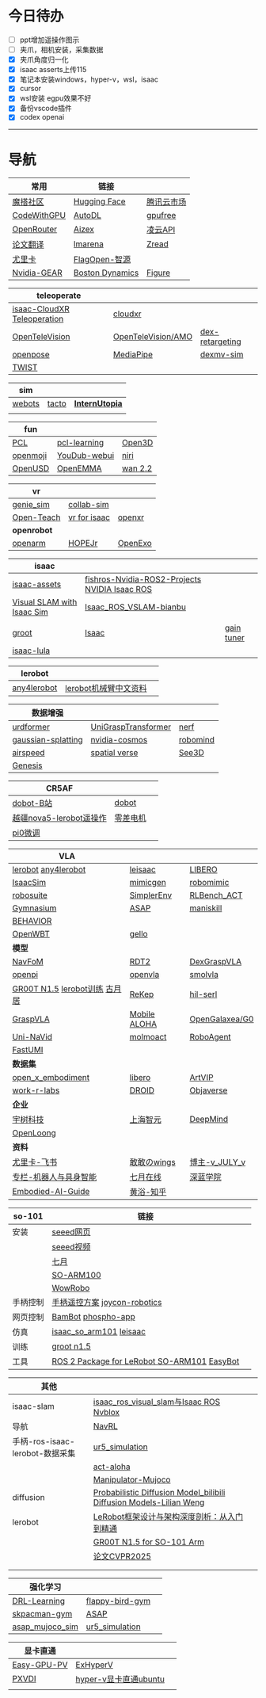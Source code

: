 # 今日待办

- [ ] ppt增加遥操作图示
- [ ] 夹爪，相机安装，采集数据
- [x] 夹爪角度归一化
- [x] isaac asserts上传115
- [x] 笔记本安装windows，hyper-v，wsl，isaac
- [x] cursor
- [x] wsl安装 egpu效果不好
- [x] 备份vscode插件
- [x] codex openai

---

# 导航

| 常用                                                    | 链接                                           |                                                 |
| ------------------------------------------------------- | ---------------------------------------------- | ----------------------------------------------- |
| [魔搭社区](https://modelscope.cn/my/overview)           | [Hugging Face](https://huggingface.co/)        | [腾讯云市场](https://market.cloud.tencent.com/) |
| [CodeWithGPU](https://www.codewithgpu.com/image)        | [AutoDL](https://www.autodl.com/machine/list)  | [gpufree](https://www.gpufree.cn/images)        |
| [OpenRouter](https://openrouter.ai/)                    | [Aizex](https://aizex.net/plusPool)            | [凌云API](https://feiai.chat/)                  |
| [论文翻译](https://www.julyedu.com/#exercise-container) | [lmarena](https://lmarena.ai/leaderboard)      | [Zread  ](https://zread.ai/)                    |
| [尤里卡](https://dcntch0yoc4t.feishu.cn/next/messenger) | [FlagOpen-智源](https://github.com/FlagOpen)   |                                                 |
| [Nvidia-GEAR](https://research.nvidia.com/labs/gear/)   | [Boston Dynamics](https://bostondynamics.com/) | [Figure](https://www.figure.ai/)                |

| teleoperate                                                  |                                                              |                                                              |
| ------------------------------------------------------------ | ------------------------------------------------------------ | ------------------------------------------------------------ |
| [isaac-CloudXR Teleoperation](https://isaac-sim.github.io/IsaacLab/main/source/how-to/cloudxr_teleoperation.html?utm_source=chatgpt.com) | [cloudxr](https://developer.nvidia.cn/cloudxr-sdk?utm_source=chatgpt.com) |                                                              |
| [OpenTeleVision](https://github.com/OpenTeleVision/TeleVision) | [OpenTeleVision/AMO](https://github.com/OpenTeleVision/AMO)  | [dex-retargeting](https://github.com/dexsuite/dex-retargeting) |
| [openpose](https://github.com/CMU-Perceptual-Computing-Lab/openpose) | [MediaPipe](https://ai.google.dev/edge/mediapipe/solutions/guide?hl=zh-cn) | [dexmv-sim](https://github.com/yzqin/dexmv-sim)              |
| [TWIST](https://github.com/YanjieZe/TWIST)                   |                                                              |                                                              |

| sim                                             |                                                    |                                                              |
| ----------------------------------------------- | -------------------------------------------------- | ------------------------------------------------------------ |
| [webots](https://github.com/cyberbotics/webots) | [tacto](https://github.com/facebookresearch/tacto) | **[InternUtopia](https://github.com/InternRobotics/InternUtopia)** |
|                                                 |                                                    |                                                              |



| fun                                                          |                                                              |                                                              |
| ------------------------------------------------------------ | ------------------------------------------------------------ | ------------------------------------------------------------ |
| [PCL](https://github.com/PointCloudLibrary/pcl?tab=readme-ov-file) | [pcl-learning](https://github.com/HuangCongQing/pcl-learning) | [Open3D](https://github.com/isl-org/Open3D)                  |
| [openmoji](https://github.com/hfg-gmuend/openmoji)           | [YouDub-webui](https://github.com/liuzhao1225/YouDub-webui)  | [niri](https://github.com/YaLTeR/niri)                       |
| [OpenUSD](https://github.com/PixarAnimationStudios/OpenUSD)  | [OpenEMMA](https://github.com/taco-group/OpenEMMA/blob/main/README_zh-CN.md) | [wan 2.2](https://github.com/Wan-Video/Wan2.2?tab=readme-ov-file) |



| vr                                                      |                                                              |                                                              |
| ------------------------------------------------------- | ------------------------------------------------------------ | ------------------------------------------------------------ |
| [genie_sim](https://github.com/AgibotTech/genie_sim)    | [collab-sim](https://github.com/NVlabs/collab-sim?utm_source=chatgpt.com) |                                                              |
| [Open-Teach](https://github.com/aadhithya14/Open-Teach) | [vr for isaac](https://www.youtube.com/watch?v=UnNun7GWFVs)  | [openxr](https://www.khronos.org/?_gl=1*1y4vrm3*_ga*MTU5NzkxMDk5LjE3NTg2NDczMzQ.*_ga_9Y8ET35QNG*czE3NTg2NDczMzQkbzEkZzEkdDE3NTg2NDczNjckajI3JGwwJGgw) |
| **openrobot**                                           |                                                              |                                                              |
| [openarm](https://github.com/enactic/openarm)           | [HOPEJr](https://github.com/TheRobotStudio/HOPEJr?tab=readme-ov-file) | [OpenExo](https://github.com/naubiomech/OpenExo)             |

| isaac                                                        |                                                              |                                                              |
| ------------------------------------------------------------ | ------------------------------------------------------------ | ------------------------------------------------------------ |
| [isaac-assets](https://docs.isaacsim.omniverse.nvidia.com/4.5.0/installation/install_faq.html) | [fishros-Nvidia-ROS2-Projects](https://fishros.org/doc/ros2/humble/Related-Projects/Nvidia-ROS2-Projects.html)  [NVIDIA Isaac ROS](https://github.com/NVIDIA-ISAAC-ROS) |                                                              |
| [Visual SLAM with Isaac Sim](https://nvidia-isaac-ros.github.io/concepts/visual_slam/cuvslam/tutorial_isaac_sim.html) | [Isaac_ROS_VSLAM-bianbu](https://bianbu.spacemit.com/brdk/Robot_development/6.6_Robot_Simulation_Development/6.6.1_Isaac_ROS_VSLAM) |                                                              |
|                                                              |                                                              |                                                              |
| [groot](https://developer.nvidia.com/isaac/gr00t)            | [Isaac](https://developer.nvidia.com/isaac)                  | [gain tuner](https://docs.isaacsim.omniverse.nvidia.com/5.0.0/robot_setup/ext_isaacsim_robot_setup_gain_tuner.html) |
| [isaac-lula](https://docs.isaacsim.omniverse.nvidia.com/5.0.0/manipulators/motion_generation_overview.html) |                                                              |                                                              |

| lerobot                                               |                                                              |      |
| ----------------------------------------------------- | ------------------------------------------------------------ | ---- |
| [any4lerobot](https://github.com/Tavish9/any4lerobot) | [lerobot机械臂中文资料](https://docs.qq.com/sheet/DQnFNc0pVdUV2bEpZ?tab=BB08J2) |      |

| 数据增强                                                     |                                                              |                                                              |
| ------------------------------------------------------------ | ------------------------------------------------------------ | ------------------------------------------------------------ |
| [urdformer](https://github.com/WEIRDLabUW/urdformer)         | [UniGraspTransformer](https://github.com/microsoft/UniGraspTransformer?tab=readme-ov-file) | [nerf](https://github.com/bmild/nerf)                        |
| [gaussian-splatting](https://github.com/graphdeco-inria/gaussian-splatting?tab=readme-ov-file) | [nvidia-cosmos](https://github.com/nvidia-cosmos/cosmos-reason1) | [robomind](https://github.com/x-humanoid-robomind/x-humanoid-robomind.github.io) |
| [airspeed](https://github.com/airs-cuhk/airspeed)            | [spatial verse](https://www.spatial-verse.com/)              | [See3D](https://github.com/baaivision/See3D)                 |
| [Genesis](https://github.com/Genesis-Embodied-AI/Genesis)    |                                                              |                                                              |

| CR5AF                                                        |                                                              |      |
| ------------------------------------------------------------ | ------------------------------------------------------------ | ---- |
| [dobot-B站](https://space.bilibili.com/671056987/lists)      | [dobot](https://www.dobot.cn/service/download-center)        |      |
| [越疆nova5-lerobot遥操作](https://www.bilibili.com/video/BV1WnZcYhE6F?spm_id_from=333.788.recommend_more_video.3&vd_source=d91bffd2a7a6acff9ff536f2f1332429) | [零差电机](https://www.zeroerr.cn/download/eRob.html?t=1758656432317) |      |
| [pi0微调](https://blog.csdn.net/v_JULY_v/article/details/146125555) |                                                              |      |



| VLA                                                          |                                                              |                                                              |
| ------------------------------------------------------------ | ------------------------------------------------------------ | ------------------------------------------------------------ |
| [lerobot](https://github.com/huggingface/lerobot)   [any4lerobot](https://github.com/Tavish9/any4lerobot) | [leisaac](https://github.com/LightwheelAI/leisaac/tree/main) | [LIBERO](https://github.com/Lifelong-Robot-Learning/LIBERO)  |
| [IsaacSim](https://github.com/isaac-sim/IsaacSim/tree/main)  | [mimicgen](https://github.com/NVlabs/mimicgen)               | [robomimic](https://github.com/ARISE-Initiative/robomimic)   |
| [robosuite](https://github.com/ARISE-Initiative/robosuite)   | [SimplerEnv](https://github.com/simpler-env/SimplerEnv?tab=readme-ov-file) | [RLBench_ACT](https://github.com/Boxjod/RLBench_ACT?tab=readme-ov-file) |
| [Gymnasium](https://github.com/Farama-Foundation/Gymnasium)  | [ASAP](https://github.com/LeCAR-Lab/ASAP)                    | [maniskill](https://www.maniskill.ai/)                       |
| [BEHAVIOR](https://behavior.stanford.edu/index.html)         |                                                              |                                                              |
| [OpenWBT](https://github.com/GalaxyGeneralRobotics/OpenWBT/blob/main/README_zh.md) | [gello](https://github.com/wuphilipp/gello_software)         |                                                              |
| **模型**                                                     |                                                              |                                                              |
| [NavFoM](https://pku-epic.github.io/NavFoM-Web/)             | [RDT2](https://github.com/thu-ml/RDT2)                       | [DexGraspVLA](https://github.com/Psi-Robot/DexGraspVLA)      |
| [openpi](https://github.com/Physical-Intelligence/openpi)    | [openvla](https://github.com/openvla/openvla)                | [smolvla](https://huggingface.co/blog/smolvla)               |
| [GR00T N1.5](https://github.com/NVIDIA/Isaac-GR00T)  [lerobot训练](https://huggingface.co/blog/nvidia/gr00t-n1-5-so101-tuning)   [古月居](https://www.guyuehome.com/detail?id=1943901579843272705) | [ReKep](https://github.com/huangwl18/ReKep)                  | [hil-serl](https://github.com/rail-berkeley/hil-serl)        |
| [GraspVLA](https://github.com/PKU-EPIC/GraspVLA)             | [Mobile ALOHA](https://mobile-aloha.github.io/cn.html)       | [OpenGalaxea/G0](https://github.com/OpenGalaxea/G0/tree/main) |
| [Uni-NaVid](https://pku-epic.github.io/Uni-NaVid/)           | [molmoact](https://allenai.org/blog/molmoact)                | [RoboAgent](https://robopen.github.io/)                      |
| [FastUMI](https://github.com/zxzm-zak/FastUMI_Data?tab=readme-ov-file) |                                                              |                                                              |
| **数据集**                                                   |                                                              |                                                              |
| [open_x_embodiment](https://github.com/google-deepmind/open_x_embodiment) | [libero](https://github.com/Lifelong-Robot-Learning/LIBERO)  | [ArtVIP](https://huggingface.co/datasets/x-humanoid-robomind/ArtVIP/tree/main) |
| [work-r-labs](https://github.com/work-r-labs/robots)         | [DROID](https://droid-dataset.github.io/)                    | [Objaverse](https://objaverse.allenai.org/)                  |
| **企业**                                                     |                                                              |                                                              |
| [宇树科技](https://www.unitree.com/cn)                       | [上海智元](https://www.zhiyuan-robot.com/)                   | [DeepMind](https://deepmind.google/discover/blog/)           |
| [OpenLoong](https://www.openloong.org.cn/cn)                 |                                                              |                                                              |
| **资料**                                                     |                                                              |                                                              |
| [尤里卡-飞书](https://dcntch0yoc4t.feishu.cn/next/messenger) | [敢敢のwings](https://www.guyuehome.com/userDetail?id=1824721785539334146) | [博主-v_JULY_v](https://blog.csdn.net/v_JULY_v?type=blog)    |
| [专栏-机器人与具身智能](https://blog.csdn.net/2506_90492529/category_12978237.html) | [七月在线](https://www.julyedu.com/)                         | [深蓝学院](https://www.shenlanxueyuan.com/)                  |
| [Embodied-AI-Guide](https://github.com/TianxingChen/Embodied-AI-Guide) | [黄浴-知乎](https://www.zhihu.com/people/yuhuang2019/posts)  |                                                              |



| so-101   | 链接                                                         |      |
| -------- | ------------------------------------------------------------ | ---- |
| 安装     | [seeed网页](https://wiki.seeedstudio.com/cn/lerobot_so100m_new/#数据集制作采集) |      |
|          | [seeed视频](https://www.bilibili.com/video/BV1NybhzREop?spm_id_from=333.788.videopod.sections&vd_source=d91bffd2a7a6acff9ff536f2f1332429) |      |
|          | [七月](https://blog.csdn.net/v_JULY_v/article/details/139692392) |      |
|          | [SO-ARM100](https://blog.csdn.net/Only_Wolfy/article/details/148438626) |      |
|          | [WowRobo](https://wiki.wowrobo.com/zh/home)                  |      |
| 手柄控制 | [手柄遥控方案](https://www.bilibili.com/video/BV1xRc6eHEvL?spm_id_from=333.788.videopod.sections&vd_source=d91bffd2a7a6acff9ff536f2f1332429)   [joycon-robotics](https://github.com/box2ai-robotics/joycon-robotics) |      |
| 网页控制 | [BamBot](https://bambot.org/)  [phospho-app](https://github.com/phospho-app/phosphobot) |      |
| 仿真     | [isaac_so_arm101](https://github.com/MuammerBay/isaac_so_arm101)    [leisaac](https://github.com/LightwheelAI/leisaac) |      |
| 训练     | [groot n1.5](https://zhuanlan.zhihu.com/p/1938339457687356969) |      |
| 工具     | [ROS 2 Package for LeRobot SO-ARM101](https://github.com/Pavankv92/lerobot_ws)  [EasyBot](https://github.com/thepok/EasyBot) |      |



| 其他                            |                                                              |      |
| ------------------------------- | ------------------------------------------------------------ | ---- |
| isaac-slam                      | [isaac_ros_visual_slam与Isaac ROS Nvblox](https://www.bilibili.com/video/BV14jBRYNE93/?spm_id_from=333.337.search-card.all.click&vd_source=d91bffd2a7a6acff9ff536f2f1332429) |      |
| 导航                            | [NavRL](https://github.com/Zhefan-Xu/NavRL)                  |      |
| 手柄-ros-isaac-lerobot-数据采集 | [ur5_simulation](https://www.youtube.com/watch?v=eO5wMzw9LeQ) |      |
|                                 | [act-aloha](https://blog.csdn.net/v_JULY_v/article/details/135566948) |      |
|                                 | [Manipulator-Mujoco](https://github.com/ian-chuang/Manipulator-Mujoco) |      |
| diffusion                       | [Probabilistic Diffusion Model_bilibili](https://www.bilibili.com/video/BV1b541197HX/?vd_source=d91bffd2a7a6acff9ff536f2f1332429)   [Diffusion Models-Lilian Weng](https://lilianweng.github.io/posts/2021-07-11-diffusion-models/) |      |
| lerobot                         | [LeRobot框架设计与架构深度剖析：从入门到精通](https://www.guyuehome.com/detail?id=1938233439339741186) |      |
|                                 | [GR00T N1.5 for SO-101 Arm](https://huggingface.co/blog/nvidia/gr00t-n1-5-so101-tuning) |      |
|                                 | [论文CVPR2025](https://www.bilibili.com/video/BV1xHXsYnE68?spm_id_from=333.788.player.player_end_recommend_autoplay&vd_source=d91bffd2a7a6acff9ff536f2f1332429) |      |
|                                 |                                                              |      |
|                                 |                                                              |      |



| 强化学习                                                     |                                                              |      |
| ------------------------------------------------------------ | ------------------------------------------------------------ | ---- |
| [DRL-Learning](https://github.com/yusongmin1/DRL-Learning)   | [flappy-bird-gym](https://github.com/Talendar/flappy-bird-gym) |      |
| [skpacman-gym](https://github.com/CN-Shopkeeper/skpacman-gym) | [ASAP](https://github.com/LeCAR-Lab/ASAP)                    |      |
| [asap_mujoco_sim](https://github.com/feidedao/asap_mujoco_sim/tree/main) | [ur5_simulation](https://www.youtube.com/watch?v=eO5wMzw9LeQ) |      |

| 显卡直通                                                     |                                                              |      |
| ------------------------------------------------------------ | ------------------------------------------------------------ | ---- |
| [Easy-GPU-PV](https://github.com/jamesstringerparsec/Easy-GPU-PV) | [ExHyperV](https://github.com/Justsenger/ExHyperV/blob/main/README_cn.md) |      |
| [PXVDI](https://docs.pxvdi.lierfang.com/pxvdi-for-hyper-v/README.html) | [hyper-v显卡直通ubuntu](https://blog.vogelcs.com/2024/05/21/Windows下直通GPU设备到Hyper-V的Ubuntu虚拟机/) |      |
|                                                              |                                                              |      |
